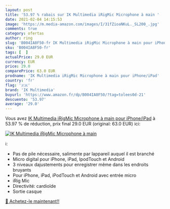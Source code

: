 ```yaml
---
layout: post
title: '53.97 % rabais sur IK Multimedia iRigMic Microphone à main '
date: 2021-02-04 14:15:53
image: 'https://m.media-amazon.com/images/I/31fZioaNKuL._SL200_.jpg'
comments: true
category: ofertas
author: ring
slug: 'B004IA8F50-fr IK Multimedia iRigMic Microphone à main pour iPhone/iPad'
sku: 'B004IA8F50-fr'
tags: [  ]
actualPrice: 29.0 EUR
currency: EUR
price: 29.0
comparePrice: 63.0 EUR
prodname: 'IK Multimedia iRigMic Microphone à main pour iPhone/iPad'
country: 'fr'
flag: '🇫🇷'
brand: 'IK Multimedia'
buyurl: 'https://www.amazon.fr/dp/B004IA8F50/?tag=tolees0d-21'
descuento: '53.97'
average: '29.0'
---
```


Vous avez [IK Multimedia iRigMic Microphone à main pour iPhone/iPad](https://www.amazon.fr/dp/B004IA8F50/?tag=tolees0d-21)  à  53.97 % de réduction, prix final  29.0 EUR (original: 63.0 EUR) ici:

[![IK Multimedia iRigMic Microphone à main ](https://m.media-amazon.com/images/I/31fZioaNKuL._SL200_.jpg)](https://www.amazon.fr/dp/B004IA8F50/?tag=tolees0d-21)

ℹ️:

- Pas de pile nécessaire, salimente par lappareil auquel il est branché
- Micro digital pour iPhone, iPad, IpodTouch et Android
- 3 niveaux dajustements pour enregistrer même dans les endroits bruyants
- Pour iPhone, iPad, iPodTouch et Android avec entrée micro
- iRig Mic
- Directivité: cardioïde
- Sortie casque

[🛒 Achetez-le maintenant!!](https://www.amazon.fr/dp/B004IA8F50/?tag=tolees0d-21)

